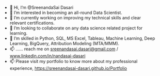 - 👋 Hi, I’m @SreenandaSai Dasari              
- 👀 I’m interested in becoming an all-round Data Scientist.                          
- 🌱 I’m currently working on improving my technical skills and clear relevant certifications.                            
- 💞️ I’m looking to collaborate on any data science related project for learning.                      
- 💞️ I’m skilled in Python, SQL, MS Excel, Tableau, Machine Learning, Deep Learning, BigQuery, Attribution Modeling (MTA/MMM).           
- 📫 ...... reach me on sreenandasai.dasari@gmail.com / www.linkedin.com/in/nandasai-dasari     
- 📫 Please visit my portfolio to know more about my professional experience, https://sreenandasai-dasari.github.io/Portfolio    
     
  
  
<!---   
SreenandaSai-Dasari/SreenandaSai-Dasari is a ✨ special ✨ repository because its `README.md` (this file) appears on your GitHub profile.
You can click the Preview link to take a look at your changes.
--->
